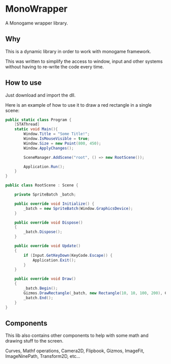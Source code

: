 # MonoWrapper

A Monogame wrapper library.

## Why

This is a dynamic library in order to work with monogame framework.

This was written to simplify the access to window, input and other systems without having to re-write the code every time.

## How to use

Just download and import the dll.

Here is an example of how to use it to draw a red rectangle in a single scene:

```csharp
public static class Program {
    [STAThread]
    static void Main(){
        Window.Title = "Some Title!";
        Window.IsMouseVisible = true;
        Window.Size = new Point(800, 450);
        Window.ApplyChanges();

        SceneManager.AddScene("root", () => new RootScene());

        Application.Run();
    }
}

public class RootScene : Scene {

    private SpriteBatch _batch;

    public override void Initialize() {
        _batch = new SpriteBatch(Window.GraphicsDevice);
    }

    public override void Dispose()
    {
        _batch.Dispose();
    }

    public override void Update()
    {
        if (Input.GetKeyDown(KeyCode.Escape)) {
            Application.Exit();
        }
    }

    public override void Draw()
    {
        _batch.Begin();
        Gizmos.DrawRectangle(_batch, new Rectangle(10, 10, 100, 200), Color.Red);
        _batch.End();
    }
}
```

## Components

This lib also contains other components to help with some math and drawing stuff to the screen.

Curves, Mathf operations, Camera2D, Flipbook, Gizmos, ImageFit, ImageNinePath, Transform2D, etc...